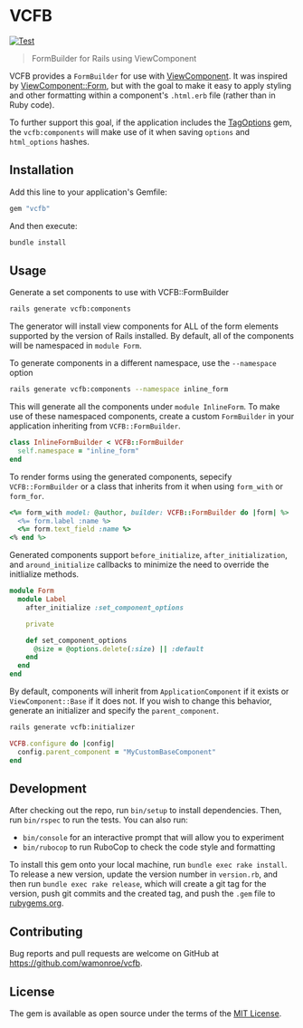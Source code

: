 # VCFB

[![Test](https://github.com/wamonroe/vcfb/actions/workflows/test.yml/badge.svg)](https://github.com/wamonroe/vcfb/actions/workflows/test.yml)

> FormBuilder for Rails using ViewComponent

VCFB provides a `FormBuilder` for use with
[ViewComponent](https://viewcomponent.org/). It was inspired by
[ViewComponent::Form](https://github.com/pantographe/view_component-form), but
with the goal to make it easy to apply styling and other formatting within a
component's `.html.erb` file (rather than in Ruby code).

To further support this goal, if the application includes the
[TagOptions](https://github.com/wamonroe/tag_options) gem, the `vcfb:components`
will make use of it when saving `options` and `html_options` hashes.

## Installation

Add this line to your application's Gemfile:

```ruby
gem "vcfb"
```

And then execute:

```sh
bundle install
```

## Usage

Generate a set components to use with VCFB::FormBuilder

```sh
rails generate vcfb:components
```

The generator will install view components for ALL of the form elements
supported by the version of Rails installed. By default, all of the components
will be namespaced in `module Form`.

To generate components in a different namespace, use the `--namespace` option

```sh
rails generate vcfb:components --namespace inline_form
```

This will generate all the components under `module InlineForm`. To make use of
these namespaced components, create a custom `FormBuilder` in your application
inheriting from `VCFB::FormBuilder`.

```ruby
class InlineFormBuilder < VCFB::FormBuilder
  self.namespace = "inline_form"
end
```

To render forms using the generated components, sepecify `VCFB::FormBuilder` or
a class that inherits from it when using `form_with` or `form_for`.

```ruby
<%= form_with model: @author, builder: VCFB::FormBuilder do |form| %>
  <%= form.label :name %>
  <%= form.text_field :name %>
<% end %>
```

Generated components support `before_initialize`, `after_initialization`, and `around_initialize` callbacks to minimize the need to override the initlialize methods.

```ruby
module Form
  module Label
    after_initialize :set_component_options

    private

    def set_component_options
      @size = @options.delete(:size) || :default
    end
  end
end
```

By default, components will inherit from `ApplicationComponent` if it exists or
`ViewComponent::Base` if it does not. If you wish to change this behavior,
generate an initializer and specify the `parent_component`.

```sh
rails generate vcfb:initializer
```

```ruby
VCFB.configure do |config|
  config.parent_component = "MyCustomBaseComponent"
end
```

## Development

After checking out the repo, run `bin/setup` to install dependencies. Then, run
`bin/rspec` to run the tests. You can also run:

- `bin/console` for an interactive prompt that will allow you to experiment
- `bin/rubocop` to run RuboCop to check the code style and formatting

To install this gem onto your local machine, run `bundle exec rake install`. To
release a new version, update the version number in `version.rb`, and then run
`bundle exec rake release`, which will create a git tag for the version, push
git commits and the created tag, and push the `.gem` file to
[rubygems.org](https://rubygems.org).

## Contributing

Bug reports and pull requests are welcome on GitHub at
https://github.com/wamonroe/vcfb.

## License

The gem is available as open source under the terms of the [MIT
License](https://opensource.org/licenses/MIT).
